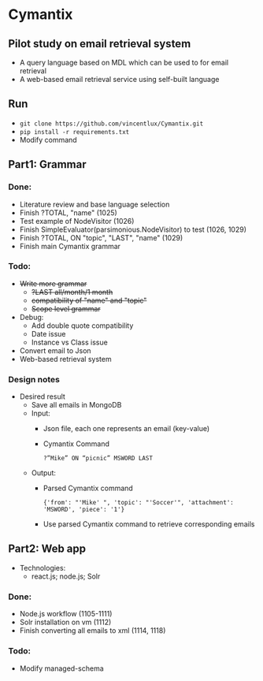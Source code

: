 # Cymantix
## Pilot study on email retrieval system
* A query language based on MDL which can be used to for email retrieval
* A web-based email retrieval service using self-built language

## Run
* `git clone https://github.com/vincentlux/Cymantix.git`
* `pip install -r requirements.txt`
*  Modify command


## Part1: Grammar
### Done:
* Literature review and base language selection
* Finish ?TOTAL, "name" (1025)
* Test example of NodeVisitor (1026)
* Finish SimpleEvaluator(parsimonious.NodeVisitor) to test (1026, 1029)
* Finish ?TOTAL, ON "topic", "LAST", "name" (1029)
* Finish main Cymantix grammar

### Todo:
* ~~Write more grammar~~
    * ~~?LAST all/month/1 month~~
    * ~~compatibility of "name" and "topic"~~
    * ~~Scope level grammar~~
* Debug:
    * Add double quote compatibility
    * Date issue
    * Instance vs Class issue
* Convert email to Json 
* Web-based retrieval system

### Design notes
* Desired result
    * Save all emails in MongoDB
    * Input: 
        * Json file, each one represents an email (key-value)
        * Cymantix Command

            `?”Mike” ON “picnic” MSWORD LAST`
    * Output: 
        * Parsed Cymantix command

            `{'from': "'Mike' ", 'topic': "'Soccer'", 'attachment': 'MSWORD', 'piece': '1'}`
        * Use parsed Cymantix command to retrieve corresponding emails



## Part2: Web app
* Technologies:  
    * react.js; node.js; Solr

### Done:
* Node.js workflow (1105-1111)
* Solr installation on vm (1112)
* Finish converting all emails to xml (1114, 1118)

### Todo:
* Modify managed-schema
